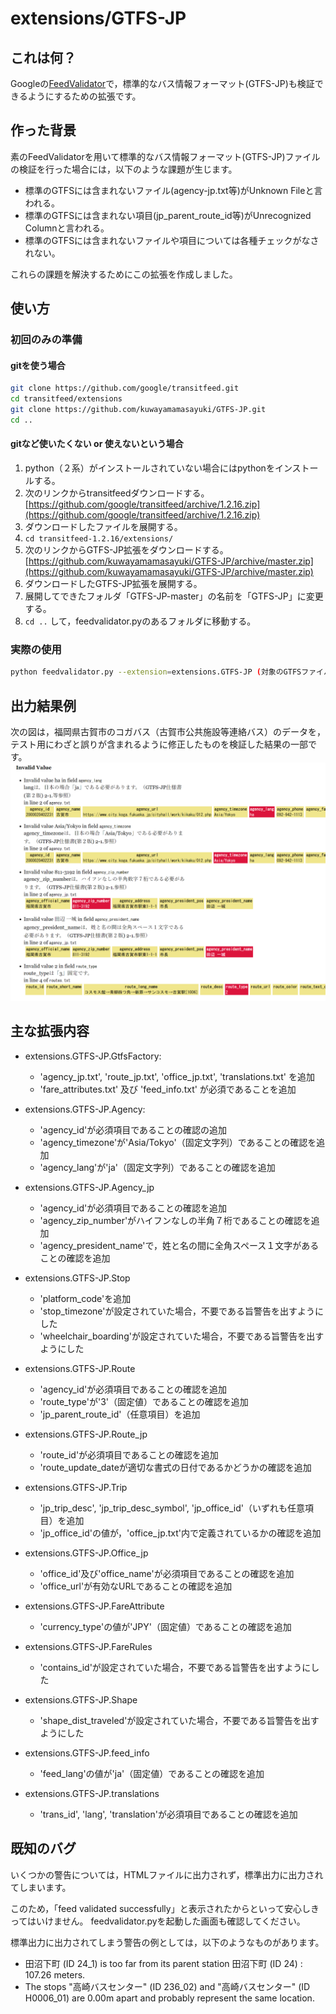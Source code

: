 # extensions/GTFS-JP

## これは何？

Googleの[FeedValidator](https://github.com/google/transitfeed/wiki/FeedValidator)で，標準的なバス情報フォーマット(GTFS-JP)も検証できるようにするための拡張です。

## 作った背景

素のFeedValidatorを用いて標準的なバス情報フォーマット(GTFS-JP)ファイルの検証を行った場合には，以下のような課題が生じます。

- 標準のGTFSには含まれないファイル(agency-jp.txt等)がUnknown Fileと言われる。
- 標準のGTFSには含まれない項目(jp_parent_route_id等)がUnrecognized Columnと言われる。
- 標準のGTFSには含まれないファイルや項目については各種チェックがなされない。

これらの課題を解決するためにこの拡張を作成しました。

## 使い方

### 初回のみの準備

#### gitを使う場合

````sh
git clone https://github.com/google/transitfeed.git
cd transitfeed/extensions
git clone https://github.com/kuwayamamasayuki/GTFS-JP.git
cd ..
````

#### gitなど使いたくない or 使えないという場合

1. python（２系）がインストールされていない場合にはpythonをインストールする。
1. 次のリンクからtransitfeedダウンロードする。[https://github.com/google/transitfeed/archive/1.2.16.zip](https://github.com/google/transitfeed/archive/1.2.16.zip)
1. ダウンロードしたファイルを展開する。
1. `cd transitfeed-1.2.16/extensions/`
1. 次のリンクからGTFS-JP拡張をダウンロードする。[https://github.com/kuwayamamasayuki/GTFS-JP/archive/master.zip](https://github.com/kuwayamamasayuki/GTFS-JP/archive/master.zip)
1. ダウンロードしたGTFS-JP拡張を展開する。
1. 展開してできたフォルダ「GTFS-JP-master」の名前を「GTFS-JP」に変更する。
1. `cd ..` して，feedvalidator.pyのあるフォルダに移動する。

### 実際の使用

````sh
python feedvalidator.py --extension=extensions.GTFS-JP (対象のGTFSファイルやフォルダ)
````

## 出力結果例

次の図は，福岡県古賀市のコガバス（古賀市公共施設等連絡バス）のデータを，テスト用にわざと誤りが含まれるように修正したものを検証した結果の一部です。
![出力例](キャプチャ.PNG)

## 主な拡張内容

- extensions.GTFS-JP.GtfsFactory:
  - 'agency_jp.txt', 'route_jp.txt', 'office_jp.txt', 'translations.txt' を追加
  - 'fare_attributes.txt' 及び 'feed_info.txt' が必須であることを追加

- extensions.GTFS-JP.Agency:
  - 'agency_id'が必須項目であることの確認の追加
  - 'agency_timezone'が'Asia/Tokyo'（固定文字列）であることの確認を追加
  - 'agency_lang'が'ja'（固定文字列）であることの確認を追加

- extensions.GTFS-JP.Agency_jp
  - 'agency_id'が必須項目であることの確認を追加
  - 'agency_zip_number'がハイフンなしの半角７桁であることの確認を追加
  - 'agency_president_name'で，姓と名の間に全角スペース１文字があることの確認を追加

- extensions.GTFS-JP.Stop
  - 'platform_code'を追加
  - 'stop_timezone'が設定されていた場合，不要である旨警告を出すようにした
  - 'wheelchair_boarding'が設定されていた場合，不要である旨警告を出すようにした

- extensions.GTFS-JP.Route
  - 'agency_id'が必須項目であることの確認を追加
  - 'route_type'が'3'（固定値）であることの確認を追加
  - 'jp_parent_route_id'（任意項目）を追加

- extensions.GTFS-JP.Route_jp
  - 'route_id'が必須項目であることの確認を追加
  - 'route_update_dateが適切な書式の日付であるかどうかの確認を追加

- extensions.GTFS-JP.Trip
  - 'jp_trip_desc', 'jp_trip_desc_symbol', 'jp_office_id'（いずれも任意項目）を追加
  - 'jp_office_id'の値が，'office_jp.txt'内で定義されているかの確認を追加

- extensions.GTFS-JP.Office_jp
  - 'office_id'及び'office_name'が必須項目であることの確認を追加
  - 'office_url'が有効なURLであることの確認を追加

- extensions.GTFS-JP.FareAttribute
  - 'currency_type'の値が'JPY'（固定値）であることの確認を追加

- extensions.GTFS-JP.FareRules
  - 'contains_id'が設定されていた場合，不要である旨警告を出すようにした

- extensions.GTFS-JP.Shape
  - 'shape_dist_traveled'が設定されていた場合，不要である旨警告を出すようにした

- extensions.GTFS-JP.feed_info
  - 'feed_lang'の値が'ja'（固定値）であることの確認を追加

- extensions.GTFS-JP.translations
  - 'trans_id', 'lang', 'translation'が必須項目であることの確認を追加

## 既知のバグ

いくつかの警告については，HTMLファイルに出力されず，標準出力に出力されてしまいます。

このため，「feed validated successfully」と表示されたからといって安心しきってはいけません。
feedvalidator.pyを起動した画面も確認してください。

標準出力に出力されてしまう警告の例としては，以下のようなものがあります。

- 田沼下町 (ID 24_1) is too far from its parent station 田沼下町 (ID 24) : 107.26 meters.
- The stops "高崎バスセンター" (ID 236_02) and "高崎バスセンター" (ID H0006_01) are 0.00m apart and probably represent the same location.